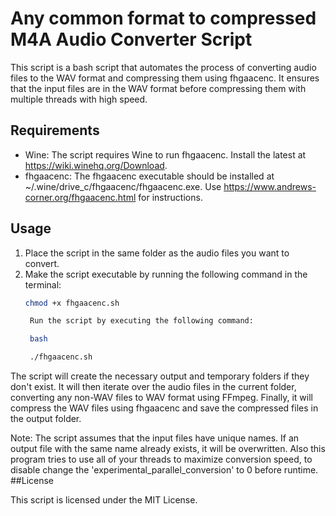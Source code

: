 # Any common format to compressed M4A Audio Converter Script

This script is a bash script that automates the process of converting audio files to the WAV format and compressing them using fhgaacenc. It ensures that the input files are in the WAV format before compressing them with multiple threads with high speed.

## Requirements

- Wine: The script requires Wine to run fhgaacenc. Install the latest at https://wiki.winehq.org/Download.
- fhgaacenc: The fhgaacenc executable should be installed at ~/.wine/drive_c/fhgaacenc/fhgaacenc.exe.
Use https://www.andrews-corner.org/fhgaacenc.html for instructions.

## Usage

1. Place the script in the same folder as the audio files you want to convert.
2. Make the script executable by running the following command in the terminal:
   ```bash
   chmod +x fhgaacenc.sh

    Run the script by executing the following command:

    bash

    ./fhgaacenc.sh

The script will create the necessary output and temporary folders if they don't exist. It will then iterate over the audio files in the current folder, converting any non-WAV files to WAV format using FFmpeg. Finally, it will compress the WAV files using fhgaacenc and save the compressed files in the output folder.

Note: The script assumes that the input files have unique names. If an output file with the same name already exists, it will be overwritten. Also this program tries to use all of your threads to maximize conversion speed, to disable change the 'experimental_parallel_conversion' to 0 before runtime.
##License

This script is licensed under the MIT License.

